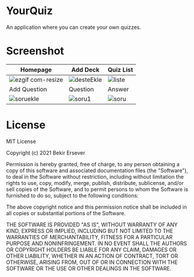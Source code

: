 # YourQuiz


An application where you can create your own quizzes.

# Screenshot
| Homepage  | Add Deck |Quiz List  | 
| ------------- | ------------- | ------------- |
|![ezgif com-resize](https://user-images.githubusercontent.com/47231687/112490851-cda6cd80-8d90-11eb-80c5-8e0e5c188ef6.png)|![desteEkle](https://user-images.githubusercontent.com/47231687/112490874-d3041800-8d90-11eb-9357-fb28599cb956.png)|![liste](https://user-images.githubusercontent.com/47231687/112490885-d5667200-8d90-11eb-9dfe-be80f86a7761.png)|
| Add Question  | Question | Answer  |
|![soruekle](https://user-images.githubusercontent.com/47231687/112490902-d7303580-8d90-11eb-96df-99430823b987.png)|![soru1](https://user-images.githubusercontent.com/47231687/112490908-d8f9f900-8d90-11eb-8fc3-8d25de1f8be9.png)|![soru](https://user-images.githubusercontent.com/47231687/112490914-da2b2600-8d90-11eb-9b6f-fbde76dcf1a4.png)|






# License

MIT License

Copyright (c) 2021 Bekir Ersever

Permission is hereby granted, free of charge, to any person obtaining a copy
of this software and associated documentation files (the "Software"), to deal
in the Software without restriction, including without limitation the rights
to use, copy, modify, merge, publish, distribute, sublicense, and/or sell
copies of the Software, and to permit persons to whom the Software is
furnished to do so, subject to the following conditions:

The above copyright notice and this permission notice shall be included in all
copies or substantial portions of the Software.

THE SOFTWARE IS PROVIDED "AS IS", WITHOUT WARRANTY OF ANY KIND, EXPRESS OR
IMPLIED, INCLUDING BUT NOT LIMITED TO THE WARRANTIES OF MERCHANTABILITY,
FITNESS FOR A PARTICULAR PURPOSE AND NONINFRINGEMENT. IN NO EVENT SHALL THE
AUTHORS OR COPYRIGHT HOLDERS BE LIABLE FOR ANY CLAIM, DAMAGES OR OTHER
LIABILITY, WHETHER IN AN ACTION OF CONTRACT, TORT OR OTHERWISE, ARISING FROM,
OUT OF OR IN CONNECTION WITH THE SOFTWARE OR THE USE OR OTHER DEALINGS IN THE
SOFTWARE.
